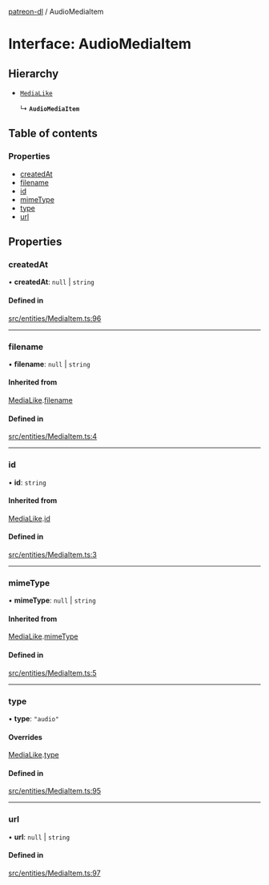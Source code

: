 [patreon-dl](../README.md) / AudioMediaItem

# Interface: AudioMediaItem

## Hierarchy

- [`MediaLike`](MediaLike.md)

  ↳ **`AudioMediaItem`**

## Table of contents

### Properties

- [createdAt](AudioMediaItem.md#createdat)
- [filename](AudioMediaItem.md#filename)
- [id](AudioMediaItem.md#id)
- [mimeType](AudioMediaItem.md#mimetype)
- [type](AudioMediaItem.md#type)
- [url](AudioMediaItem.md#url)

## Properties

### createdAt

• **createdAt**: ``null`` \| `string`

#### Defined in

[src/entities/MediaItem.ts:96](https://github.com/patrickkfkan/patreon-dl/blob/53a3978/src/entities/MediaItem.ts#L96)

___

### filename

• **filename**: ``null`` \| `string`

#### Inherited from

[MediaLike](MediaLike.md).[filename](MediaLike.md#filename)

#### Defined in

[src/entities/MediaItem.ts:4](https://github.com/patrickkfkan/patreon-dl/blob/53a3978/src/entities/MediaItem.ts#L4)

___

### id

• **id**: `string`

#### Inherited from

[MediaLike](MediaLike.md).[id](MediaLike.md#id)

#### Defined in

[src/entities/MediaItem.ts:3](https://github.com/patrickkfkan/patreon-dl/blob/53a3978/src/entities/MediaItem.ts#L3)

___

### mimeType

• **mimeType**: ``null`` \| `string`

#### Inherited from

[MediaLike](MediaLike.md).[mimeType](MediaLike.md#mimetype)

#### Defined in

[src/entities/MediaItem.ts:5](https://github.com/patrickkfkan/patreon-dl/blob/53a3978/src/entities/MediaItem.ts#L5)

___

### type

• **type**: ``"audio"``

#### Overrides

[MediaLike](MediaLike.md).[type](MediaLike.md#type)

#### Defined in

[src/entities/MediaItem.ts:95](https://github.com/patrickkfkan/patreon-dl/blob/53a3978/src/entities/MediaItem.ts#L95)

___

### url

• **url**: ``null`` \| `string`

#### Defined in

[src/entities/MediaItem.ts:97](https://github.com/patrickkfkan/patreon-dl/blob/53a3978/src/entities/MediaItem.ts#L97)
